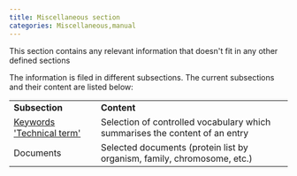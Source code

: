 ```yaml
---
title: Miscellaneous section
categories: Miscellaneous,manual
---
```


This section contains any relevant information that doesn't fit in any other defined sections

The information is filed in different subsections. The current subsections and their content are listed below:

|                                                                      |                                                                             |
|:---------------------------------------------------------------------|:----------------------------------------------------------------------------|
| **Subsection**                                                       | **Content**                                                                 |
| [Keywords 'Technical term'](http://www.uniprot.org/keywords/KW-9990) | Selection of controlled vocabulary which summarises the content of an entry |
| Documents                                                            | Selected documents (protein list by organism, family, chromosome, etc.)     |
